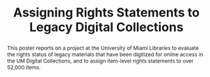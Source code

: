 ---
abstract: This poster reports on a project at the University of Miami Libraries to
  evaluate the rights status of legacy materials that have been digitized for online
  access in the UM Digital Collections, and to assign item-level rights statements
  to over 52,000 items.
creators:
- Williams, Elliot
- Capell, Laura
date: null
document_url: https://services.phaidra.univie.ac.at/api/object/o:502824/download
grand_parent: iPRES
institutions: []
keywords: []
landing_page_url: https://phaidra.univie.ac.at/o:502824
language: eng
layout: publication
license: CC BY-NC-SA 3.0 AT
notes_url: null
parent: iPRES 2016
presentation_url: null
publication_type: poster
size: 105582
source_name: iPRES
title: Assigning Rights Statements to Legacy Digital Collections
year: 2016
---